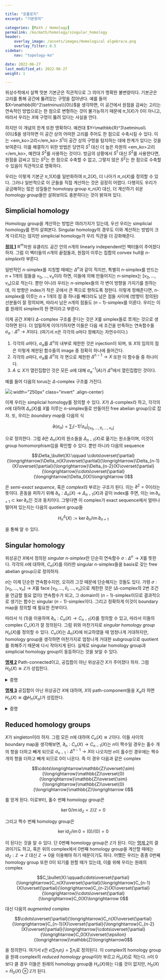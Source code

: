 ```yaml
---

title: "호몰로지"
excerpt: "기본정의"

categories: [Math / Homology]
permalink: /ko/math/homology/singular_homology
header:
    overlay_image: /assets/images/Homological algebra/a.png
    overlay_filter: 0.5
sidebar: 
    nav: "topology-ko"

date: 2022-06-27
last_modified_at: 2022-06-27
weight: 1

---
```


위상수학에서 살짝 맛본 기본군은 직관적으로 그 의미가 명확한 불변량이다. 기본군은 고리를 통해 공간에 뚫려있는 구멍을 잡아낸다. 예를 들어 $X=\mathbb{R}^2\setminus\\{0\\}$을 생각하면, 이 공간에서 원점을 감싸는 고리는 연속적인 방법으로는 한 점으로 변형하는 것이 불가능하기 때문에 $\pi\_1(X)$가 0이 아니고, 따라서 우리는 $X$에 구멍이 뚫려 있다는 사실을 안다. 

하지만 이 개념의 한계 또한 명확하다. 예컨대 $Y=\mathbb{R}^3\setminus\\{0\\}$을 생각하면 이 공간 상의 어떠한 고리를 주어도 한 점으로 수축시킬 수 있다. 이는 <em_ko>고리</em_ko> $S^1$이 공간 상의 구멍을 탐지하는 데에 한계가 있다는 것을 보여준다. 이를 해결하기 위한 방법은 당연히 $S^1$ 대신 더 높은 차원의 <em_ko>고리</em_ko>, 예컨대 $S^2$를 사용하는 것이다. 방금의 상황에서 $S^1$ 대신 $S^2$를 사용한다면, 원점을 감싸고 있는 $S^2$는 한 점으로 수축할 수 없고, 그렇지 않은 $S^2$는 한 점으로 수축할 수 있음이 직관적으로 명확하다.

우리는 이렇게 기본군 $\pi\_1(X)$를 일반화하여 $\pi\_2(X)$, 더 나아가 $\pi\_n(X)$를 정의할 수 있다. 그러나 일반적으로 이 군들을 직접 계산하는 것은 굉장히 어렵다. 다행히도 우리가 궁금해하는 많은 성질들은 homotopy group $\pi\_n(X)$ 대신, 더 계산하기 쉬운 *homology group*들만 살펴보아도 충분하다는 것이 밝혀져 있다.

## Simplicial homology

Homology group을 계산하는 방법은 여러가지가 있는데, 우선 우리는 simplicial homology를 먼저 살펴본다. Singular homology의 경우도 이와 계산하는 방법이 크게 다르지는 않지만 simplicial homology가 우리 직관을 더 강화해준다.

<div class="definition" markdown="1">

<ins id="df1">**정의 1**</ins> $\mathbb{R}^m$차원 유클리드 공간 안의 $n$개의 linearly independent인 벡터들이 주어졌다 하자. 그럼 이 벡터들의 $n$개의 끝점들과, 원점이 이루는 집합의 convex hull을 *$n$-simplex*라 부른다.

</div>

일반적인 $n$-simplex를 지칭할 때에는 $\Delta^n$과 같이 적지만, 특별히 $n$-simplex를 만드는 $n+1$개의 점들을 $v_0,\ldots, v_n$이라 하면, 이들에 의해 만들어지는 $n$-simplex는 $[v_0,\ldots, v_n]$으로 적는다. 뿐만 아니라 우리는 $n$-simplex들의 각 변이 방향을 가지기를 원하는데, 이 방향은 index가 작은 곳에서 큰 쪽으로 향하도록 정한다. 이렇게 정해준다면, $n$-simplex를 이루는 $n+1$개의 점 중 하나를 빼더라도 남은 점들 사이에 (방향이 정의된) 선분들이 잘 정의되며, 따라서 남은 $n$개의 점들도 $(n-1)$-simplex를 이룬다. 우리는 이를 원래의 simplex의 한 면이라고 부른다.

이제 공간 $X$에다 $\Delta$-complex 구조를 준다는 것은 $X$를 simplex들로 쪼개는 것으로 생각하면 된다. 더 엄밀하게 이야기하자면 이들은 다음 세 조건을 만족하는 연속함수들 $\sigma_\alpha:\Delta^n\rightarrow X$이다. (여기서 $n$은 각각의 $\alpha$마다 정해지는 자연수이다.)

1. 각각의 $\alpha$마다, $\sigma_\alpha$를 $\Delta^n$의 내부로 제한한 것은 injection이 되며, 또 $X$의 임의의 점은 이렇게 제한된 함수들의 image 중 정확히 하나에 들어간다.
2. 각각의 $\alpha$마다, $\sigma_\alpha$를 $\Delta^n$의 각 면으로 제한한 $\Delta^{n-1}\rightarrow X$ 또한 이 함수들 중 하나이다.
3. $A\subseteq X$가 열린집합인 것은 모든 $\alpha$에 대해 $\sigma_\alpha^{-1}(A)$가 $\Delta^n$에서 열린집합인 것이다. 

예를 들어 다음의 torus는 $\Delta$-complex 구조를 가진다. 

![](/assets/images//.png){:width="250px" class="invert" .align-center}

이제 우리는 simplicial homology를 정의할 수 있다. $X$가 $\Delta$-complex라 하고, 각각의 $n$에 대하여 $\Delta_n(X)$를 $X$를 이루는 $n$-simplex들로 만들어진 free abelian group으로 잡자. 또, 우리는 *boundary map*을 다음의 식

$$\partial(\sigma_\alpha)=\sum_i(-1)^i\sigma_\alpha|_{[v_0,\ldots,\hat{v}_i,\ldots, v_n]}\tag{1}$$

으로 정의한다. 그럼 $\partial$은 $\Delta_n(X)$의 원소들을 $\Delta_{n-1}(X)$로 옮기는 원소들이며, 이것이 group homomorphism임을 확인할 수 있다. 뿐만 아니라 다음의 sequence

$$\Delta_\bullet(X):\qquad \cdots\overset{\partial}{\longrightarrow}\Delta_n(X)\overset{\partial}{\longrightarrow}\Delta_{n-1}(X)\overset{\partial}{\longrightarrow}\Delta_{n-2}(X)\overset{\partial}{\longrightarrow}\cdots\overset{\partial}{\longrightarrow}\Delta_0(X)\longrightarrow 0$$

은 *semi-exact sequence*, 혹은 *complex*라 부르는 구조가 된다. 이는 $\partial^2=0$이라는 뜻이다. 혼동을 피하기 위해 $\partial_n:\Delta_n(X)\rightarrow\Delta_{n-1}(X)$과 같이 index를 주면, 이는 $\operatorname{im}\partial_{n+1}\subset\ker\partial_n$인 것과 동치이다. 그렇다면 이 complex가 exact sequence에서 얼마나 떨어져 있는지는 다음의 quotient group들

$$H_n^\Delta(X):=\ker\partial_n/\operatorname{im}\partial_{n+1}$$

을 통해 알 수 있다. 

## Singular homology

위상공간 $X$에서 정의된 *singular $n$-simplex*란 단순히 연속함수 $\sigma:\Delta^n\rightarrow X$를 뜻한다. 각각의 $n$에 대하여, $C_n(X)$를 이러한 singular $n$-simplex들을 basis로 갖는 free abelian group으로 정의하자. 

$\sigma$는 이제 단순한 연속함수지만, 오히려 그것 때문에 단순해지는 것들도 있다. 가령 $\sigma:[v_0,\ldots, v_n]\rightarrow X$를 face $[v_0,\ldots,\hat{v}_i,\ldots, v_n]$으로 제한한 것은 ($\Delta$-complex의 2번 조건을 언급할 필요 없이) 연속함수가 되고, 그 domain이 $(n-1)$-simplex이므로 결과적으로 생기는 함수는 singular $(n-1)$-simplex이다. 그리고 정확하게 이것이 boundary map을 정의할 때 필요한 전부이다. 

따라서 식 (1)을 이용하여 $\partial_n:C_n(X)\rightarrow C_{n-1}(X)$를 정의할 수 있고, 따라서 이들의 complex $C_\bullet(X)$가 잘 정의된다. 그럼 위와 마찬가지로 *singular homology group* $H_n(X)$를 정의할 수 있다. $C_n(X)$는 $\Delta_n(X)$에 비교하였을 때 엄청나게 거대하지만, homology group을 생각하면 마찬가지로 엄청나게 거대한 subgroup으로 quotient를 취해주기 때문에 다시 작아지게 된다. 실제로 singular homology group과 simplicial homology group이 동등하다는 것을 보일 수 있다. 

<div class="proposition" markdown="1">

<ins id="pp2">**명제 2**</ins> Path-connected이고, 공집합이 아닌 위상공간 $X$가 주어졌다 하자. 그럼 $H_0(X)\cong\mathbb{Z}$가 성립한다. 

</div>
<details class="proof" markdown="1">
<summary>증명</summary>



</details>

<div class="proposition" markdown="1">

<ins id="pp3">**명제 3**</ins> 공집합이 아닌 위상공간 $X$에 대하여, $X$의 path-component들을 $X_\alpha$라 하면 $H_n(X)\cong\bigoplus H_n(X_\alpha)$가 성립한다.

</div>
<details class="proof" markdown="1">
<summary>증명</summary>



</details>

## Reduced homology groups

$X$가 singleton이라 하자. 그럼 모든 $n$에 대하여 $C_n(X)\cong\mathbb{Z}$이다. 이들 사이의 boundary map을 생각해보면, $\partial_n:C_n(X)\rightarrow C_{n-1}(X)$는 $n$이 짝수일 경우는 홀수 개의 항을 더하고 빼게 되므로 $\sigma_{n-1}:\Delta^{n-1}\rightarrow X$이 나오지만 $n$이 홀수인 경우에는 짝수 개의 항을 더하고 빼게 되므로 $0$이 나온다. 즉 이 경우 다음과 같은 complex

$$\cdots\longrightarrow\mathbb{Z}\overset{\sim}{\longrightarrow}\mathbb{Z}\overset{0}{\longrightarrow}\mathbb{Z}\overset{\sim}{\longrightarrow}\mathbb{Z}\overset{0}{\longrightarrow}\mathbb{Z}\longrightarrow 0$$

를 얻게 된다. 이로부터, 홀수 번째 homology group은

$$\ker 0/\operatorname{im}\operatorname{id}_\mathbb{Z}=\mathbb{Z}/\mathbb{Z}=0$$

그리고 짝수 번째 homology group은

$$\ker\operatorname{id}_\mathbb{Z}/\operatorname{im}0=(0)/(0)=0$$

이 된다는 것을 알 수 있다. 단 0번째 homology group은 $\mathbb{Z}$가 된다. 이는 [명제 2](#pp2)의 결과이기도 하고, 혹은 위의 complex에서 0번째 homology group을 계산할 때에는 $\operatorname{id}_\mathbb{Z}:\mathbb{Z}\rightarrow\mathbb{Z}$ 대신 $\mathbb{Z}\rightarrow 0$을 이용해야 하기 때문이기도 하다. 어쨌든 우리는 종종 0번째 homology group 또한 0이 되기를 원할 때가 있는데, 이를 위해 우리는 원래의 complex

$$C_\bullet(X):\qquad\cdots\overset{\partial}{\longrightarrow}C_n(X)\overset{\partial}{\longrightarrow}C_{n-1}(X)\overset{\partial}{\longrightarrow}C_{n-2}(X)\overset{\partial}{\longrightarrow}\cdots\overset{\partial}{\longrightarrow}C_0(X)\longrightarrow 0$$

대신 다음의 *augmented* complex

$$\cdots\overset{\partial}{\longrightarrow}C_n(X)\overset{\partial}{\longrightarrow}C_{n-1}(X)\overset{\partial}{\longrightarrow}C_{n-2}(X)\overset{\partial}{\longrightarrow}\cdots\overset{\partial}{\longrightarrow}C_0(X)\overset{\epsilon}{\longrightarrow}\mathbb{Z}\longrightarrow0$$

을 정의한다. 여기서 $\epsilon$은 $\epsilon(\sum n_i\sigma_i)=\sum n_i$로 정의된다. 이 complex의 homology group을 원래 complex의 *reduced homology group*이라 부르고 $\tilde{H}_n(X)$로 적는다. $n$이 0보다 클 경우 이들은 원래의 homology group들 $H_n(X)$와는 다를 것이 없지만, $H_0(X)=\tilde{H}_0(X)\oplus\mathbb{Z}$가 된다. 